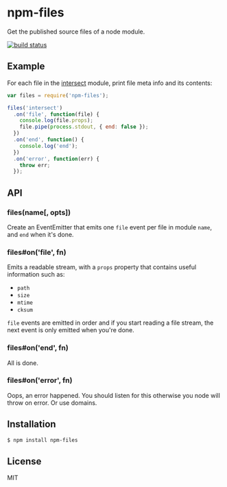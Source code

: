 
# npm-files

Get the published source files of a node module.

[![build status](https://secure.travis-ci.org/juliangruber/npm-files.png)](http://travis-ci.org/juliangruber/npm-files)

## Example

For each file in the [intersect](https://npmjs.org/package/intersect) module, print file meta info and its contents:

```js
var files = require('npm-files');

files('intersect')
  .on('file', function(file) {
    console.log(file.props);
    file.pipe(process.stdout, { end: false });
  })
  .on('end', function() {
    console.log('end');
  })
  .on('error', function(err) {
    throw err;
  });
```

## API

### files(name[, opts])

Create an EventEmitter that emits one `file` event per file in module `name`, and `end` when it's done.

### files#on('file', fn)

Emits a readable stream, with a `props` property that contains useful information such as: 

* `path`
* `size`
* `mtime`
* `cksum`

`file` events are emitted in order and if you start reading a file stream, the next event is only emitted when you're done.

### files#on('end', fn)

All is done.

### files#on('error', fn)

Oops, an error happened. You should listen for this otherwise you node will throw on error. Or use domains.

## Installation

```bash
$ npm install npm-files
```

## License

  MIT
  
